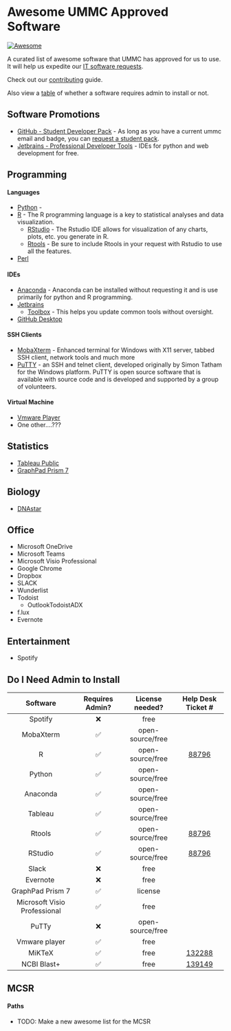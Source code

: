 # Awesome UMMC Approved Software

 [![Awesome](https://cdn.rawgit.com/sindresorhus/awesome/d7305f38d29fed78fa85652e3a63e154dd8e8829/media/badge.svg)](https://github.com/sindresorhus/awesome)
 
A curated list of awesome software that UMMC has approved for us to use.  It will help us expedite our [IT software requests](http://myservicedesk.umsmed.edu).

Check out our [contributing](https://github.com/bioinformatics-collaborative/awesome-ummc-approved-software/blob/master/CONTRIBUTING.rst) guide.

Also view a [table](#do-i-need-admin-to-install) of whether a software requires admin to install or not.

## Software Promotions

* [GitHub - Student Developer Pack](https://education.github.com/pack) - As long as you have a current ummc email and badge, you can [request a student pack](https://education.github.com/discount_requests/new).
* [Jetbrains - Professional Developer Tools](https://www.jetbrains.com/student/) - IDEs for python and web development for free.

## Programming

#### Languages

* [Python](https://www.python.org/) - 
* [R](https://www.r-project.org/) - The R programming language is a key to statistical analyses and data visualization.
  * [RStudio](https://www.rstudio.com/) - The Rstudio IDE allows for visualization of any charts, plots, etc. you generate in R.
  * [Rtools](https://cran.r-project.org/bin/windows/Rtools/) - Be sure to include Rtools in your request with Rstudio to use all the features.
* [Perl](https://www.perl.org/)


#### IDEs

* [Anaconda](https://anaconda.org/) - Anaconda can be installed without requesting it and is use primarily for python and R programming.
* [Jetbrains](https://www.jetbrains.com/)
    * [Toolbox](https://www.jetbrains.com/toolbox/app/) - This helps you update common tools without oversight.
* [GitHub Desktop](https://desktop.github.com/)


#### SSH Clients

* [MobaXterm](https://mobaxterm.mobatek.net/) - Enhanced terminal for Windows with X11 server, tabbed SSH client, network tools and much more
* [PuTTY](http://www.putty.org/) - an SSH and telnet client, developed originally by Simon Tatham for the Windows platform. PuTTY is open source software that is available with source code and is developed and supported by a group of volunteers.

#### Virtual Machine

* [Vmware Player](https://www.vmware.com/products/workstation-player.html)
* One other....???

## Statistics
* [Tableau Public](https://public.tableau.com/en-us/s/)
* [GraphPad Prism 7](https://www.graphpad.com/scientific-software/prism/)

## Biology

* [DNAstar](https://www.dnastar.com/t-allproducts.aspx)

## Office

* Microsoft OneDrive
* Microsoft Teams
* Microsoft Visio Professional
* Google Chrome
* Dropbox
* SLACK
* Wunderlist
* Todoist
  * OutlookTodoistADX
* f.lux
* Evernote

## Entertainment

* Spotify

## Do I Need Admin to Install

| Software                      |   Requires Admin?     | License needed?    | Help Desk Ticket # |
|:-----------------------------:|:---------------------:|:------------------:|:------------------:|
|  Spotify                      |         :x:           | free               |                    |
|  MobaXterm                    | :white_check_mark:    | open-source/free   |                    |
|  R                            | :white_check_mark:    | open-source/free   |    [88796](https://github.com/bioinformatics-collaborative/awesome-ummc-approved-software/blob/master/help_desk_tickets/%2388796.pdf)       |
|  Python                       | :white_check_mark:    | open-source/free   |                    |
|  Anaconda                     | :white_check_mark:    | open-source/free   |                    |
|  Tableau                      | :white_check_mark:    | open-source/free   |                    |
|  Rtools                       | :white_check_mark:    | open-source/free   |    [88796](https://github.com/bioinformatics-collaborative/awesome-ummc-approved-software/blob/master/help_desk_tickets/%2388796.pdf)       |
|  RStudio                      | :white_check_mark:    | open-source/free   |    [88796](https://github.com/bioinformatics-collaborative/awesome-ummc-approved-software/blob/master/help_desk_tickets/%2388796.pdf)       |
|  Slack                        |         :x:           | free               |                    |
|  Evernote                     |         :x:           | free               |                    |
|  GraphPad Prism 7             | :white_check_mark:    | license            |                    |
|  Microsoft Visio Professional | :white_check_mark:    | free               |                    |
|  PuTTy                        |         :x:           | open-source/free   |                    |
|  Vmware player                |  :white_check_mark:   | free               |                    |
|  MiKTeX                       |  :white_check_mark:   | free               |    [132288](https://github.com/bioinformatics-collaborative/awesome-ummc-approved-software/blob/master/help_desk_tickets/%23132288.pdf)      |
|  NCBI Blast+                  |  :white_check_mark:   | free               |    [139149](https://github.com/bioinformatics-collaborative/awesome-ummc-approved-software/blob/master/help_desk_tickets/%23139149.pdf)      |

## MCSR

#### Paths

* TODO:  Make a new awesome list for the MCSR

